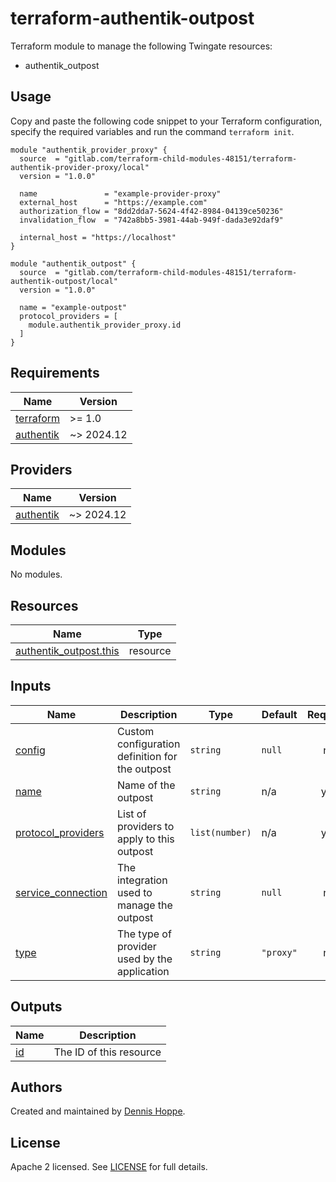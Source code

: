 # terraform-authentik-outpost

Terraform module to manage the following Twingate resources:

* authentik_outpost

## Usage

Copy and paste the following code snippet to your Terraform configuration,
specify the required variables and run the command `terraform init`.

```hcl
module "authentik_provider_proxy" {
  source  = "gitlab.com/terraform-child-modules-48151/terraform-authentik-provider-proxy/local"
  version = "1.0.0"

  name               = "example-provider-proxy"
  external_host      = "https://example.com"
  authorization_flow = "8dd2dda7-5624-4f42-8984-04139ce50236"
  invalidation_flow  = "742a8bb5-3981-44ab-949f-dada3e92daf9"

  internal_host = "https://localhost"
}

module "authentik_outpost" {
  source  = "gitlab.com/terraform-child-modules-48151/terraform-authentik-outpost/local"
  version = "1.0.0"

  name = "example-outpost"
  protocol_providers = [
    module.authentik_provider_proxy.id
  ]
}
```

<!-- BEGIN_TF_DOCS -->
## Requirements

| Name | Version |
|------|---------|
| <a name="requirement_terraform"></a> [terraform](#requirement\_terraform) | >= 1.0 |
| <a name="requirement_authentik"></a> [authentik](#requirement\_authentik) | ~> 2024.12 |

## Providers

| Name | Version |
|------|---------|
| <a name="provider_authentik"></a> [authentik](#provider\_authentik) | ~> 2024.12 |

## Modules

No modules.

## Resources

| Name | Type |
|------|------|
| [authentik_outpost.this](https://registry.terraform.io/providers/goauthentik/authentik/latest/docs/resources/outpost) | resource |

## Inputs

| Name | Description | Type | Default | Required |
|------|-------------|------|---------|:--------:|
| <a name="input_config"></a> [config](#input\_config) | Custom configuration definition for the outpost | `string` | `null` | no |
| <a name="input_name"></a> [name](#input\_name) | Name of the outpost | `string` | n/a | yes |
| <a name="input_protocol_providers"></a> [protocol\_providers](#input\_protocol\_providers) | List of providers to apply to this outpost | `list(number)` | n/a | yes |
| <a name="input_service_connection"></a> [service\_connection](#input\_service\_connection) | The integration used to manage the outpost | `string` | `null` | no |
| <a name="input_type"></a> [type](#input\_type) | The type of provider used by the application | `string` | `"proxy"` | no |

## Outputs

| Name | Description |
|------|-------------|
| <a name="output_id"></a> [id](#output\_id) | The ID of this resource |
<!-- END_TF_DOCS -->

## Authors

Created and maintained by [Dennis Hoppe](https://gitlab.com/dhoppeIT).

## License

Apache 2 licensed. See [LICENSE](LICENSE) for full details.
